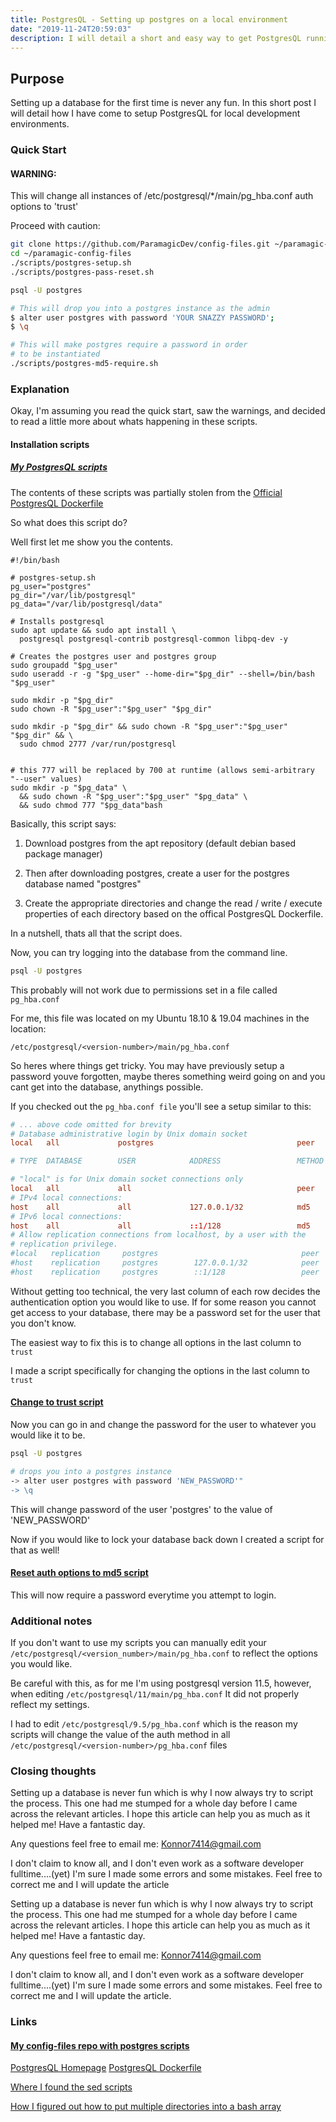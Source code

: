 ```yaml
---
title: PostgresQL - Setting up postgres on a local environment
date: "2019-11-24T20:59:03"
description: I will detail a short and easy way to get PostgresQL running on a Ubuntu based machine for local development.
---
```


## Purpose

Setting up a database for the first time is never any fun. In this short post I will detail how I have come to setup PostgresQL for local development environments.

### Quick Start

#### WARNING:

This will change all instances of /etc/postgresql/\*/main/pg_hba.conf auth options to 'trust' <br>

Proceed with caution:

```bash
git clone https://github.com/ParamagicDev/config-files.git ~/paramagic-config-files
cd ~/paramagic-config-files
./scripts/postgres-setup.sh
./scripts/postgres-pass-reset.sh

psql -U postgres

# This will drop you into a postgres instance as the admin
$ alter user postgres with password 'YOUR SNAZZY PASSWORD';
$ \q

# This will make postgres require a password in order
# to be instantiated
./scripts/postgres-md5-require.sh
```

### Explanation

Okay, I'm assuming you read the quick start, saw the warnings, and decided
to read a little more about whats happening in these scripts.

#### Installation scripts

##### [My PostgresQL scripts](https://github.com/ParamagicDev/config-files/tree/master/scripts)

The contents of these scripts was partially stolen from the [Official PostgresQL Dockerfile](https://github.com/docker-library/postgres/blob/4a82eb932030788572b637c8e138abb94401640c/12/Dockerfile)

So what does this script do?

Well first let me show you the contents.

```
#!/bin/bash

# postgres-setup.sh
pg_user="postgres"
pg_dir="/var/lib/postgresql"
pg_data="/var/lib/postgresql/data"

# Installs postgresql
sudo apt update && sudo apt install \
  postgresql postgresql-contrib postgresql-common libpq-dev -y

# Creates the postgres user and postgres group
sudo groupadd "$pg_user"
sudo useradd -r -g "$pg_user" --home-dir="$pg_dir" --shell=/bin/bash "$pg_user"

sudo mkdir -p "$pg_dir"
sudo chown -R "$pg_user":"$pg_user" "$pg_dir"

sudo mkdir -p "$pg_dir" && sudo chown -R "$pg_user":"$pg_user" "$pg_dir" && \
  sudo chmod 2777 /var/run/postgresql


# this 777 will be replaced by 700 at runtime (allows semi-arbitrary "--user" values)
sudo mkdir -p "$pg_data" \
  && sudo chown -R "$pg_user":"$pg_user" "$pg_data" \
  && sudo chmod 777 "$pg_data"bash
```

Basically, this script says:<br>

1. Download postgres from the apt repository (default debian based package manager)
   <br>

2. Then after downloading postgres, create a user for the postgres database named "postgres"
   <br>

3. Create the appropriate directories and change the read / write / execute properties of each directory based on the offical PostgresQL Dockerfile.
   <br>

In a nutshell, thats all that the script does.

Now, you can try logging into the database from the command line.

```bash
psql -U postgres
```

This probably will not work due to permissions set in a file called `pg_hba.conf`

For me, this file was located on my Ubuntu 18.10 & 19.04 machines in the location:

`/etc/postgresql/<version-number>/main/pg_hba.conf`

So heres where things get tricky. You may have previously setup a password youve forgotten, maybe theres something weird going on and you cant get into the database, anythings possible.

If you checked out the `pg_hba.conf file` you'll see a setup similar to this:

```conf
# ... above code omitted for brevity
# Database administrative login by Unix domain socket
local   all             postgres                                peer

# TYPE  DATABASE        USER            ADDRESS                 METHOD

# "local" is for Unix domain socket connections only
local   all             all                                     peer
# IPv4 local connections:
host    all             all             127.0.0.1/32            md5
# IPv6 local connections:
host    all             all             ::1/128                 md5
# Allow replication connections from localhost, by a user with the
# replication privilege.
#local   replication     postgres                                peer
#host    replication     postgres        127.0.0.1/32            peer
#host    replication     postgres        ::1/128                 peer
```

Without getting too technical, the very last column of each row decides the
authentication option you would like to use. If for some reason you cannot
get access to your database, there may be a password set for the user that
you don't know.

The easiest way to fix this is to change all options in the last column to `trust`

I made a script specifically for changing the options in the last column to `trust`

#### [Change to trust script](https://github.com/ParamagicDev/config-files/blob/master/scripts/postgres-pass-reset.sh)

Now you can go in and change the password for the user to whatever you would like it to be.

```bash
psql -U postgres

# drops you into a postgres instance
-> alter user postgres with password 'NEW_PASSWORD'"
-> \q
```

This will change password of the user 'postgres' to the value of 'NEW_PASSWORD'

Now if you would like to lock your database back down I created a script for that as well!

#### [Reset auth options to md5 script](https://github.com/ParamagicDev/config-files/blob/master/scripts/postgres-md5-require.sh)

This will now require a password everytime you attempt to login.

### Additional notes

If you don't want to use my scripts you can manually edit your
`/etc/postgresql/<version_number>/main/pg_hba.conf` to reflect the options you would like.

Be careful with this, as for me I'm using postgresql version 11.5, however, when editing
`/etc/postgresql/11/main/pg_hba.conf` It did not properly reflect my settings.

I had to edit `/etc/postgresql/9.5/pg_hba.conf` which is the reason my scripts will change
the value of the auth method in all `/etc/postgresql/<version-number>/pg_hba.conf` files

### Closing thoughts

Setting up a database is never fun which is why I now always try to script the process.
This one had me stumped for a whole day before I came across the relevant articles. I hope
this article can help you as much as it helped me! Have a fantastic day.

Any questions feel free to email me: Konnor7414@gmail.com

I don't claim to know all, and I don't even work as a software developer fulltime....(yet)
I'm sure I made some errors and some mistakes. Feel free to correct me and I will update the article

Setting up a database is never fun which is why I now always try to script the process.
This one had me stumped for a whole day before I came across the relevant articles. I hope
this article can help you as much as it helped me! Have a fantastic day.

Any questions feel free to email me: Konnor7414@gmail.com

I don't claim to know all, and I don't even work as a software developer fulltime....(yet)
I'm sure I made some errors and some mistakes. Feel free to correct me and I will update the article.

### Links

#### [My config-files repo with postgres scripts](https://github.com/ParamagicDev/config-files/tree/master/scripts)

[PostgresQL Homepage](https://www.postgresql.org/)
[PostgresQL Dockerfile](https://github.com/docker-library/postgres/blob/4a82eb932030788572b637c8e138abb94401640c/12/Dockerfile)

[Where I found the sed scripts](https://enterprise.arcgis.com/en/server/10.3/cloud/amazon/change-default-database-passwords-on-linux.htm)

[How I figured out how to put multiple directories into a bash array](https://stackoverflow.com/questions/4494336/how-do-you-store-a-list-of-directories-into-an-array-in-bash-and-then-print-the)

